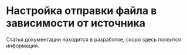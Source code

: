 # Настройка отправки файла в зависимости от источника

Статья документации находится в разработке, скоро здесь появится информация.
